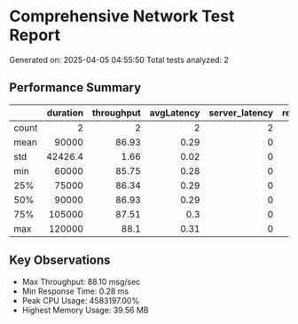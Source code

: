 # Comprehensive Network Test Report

Generated on: 2025-04-05 04:55:50
Total tests analyzed: 2

## Performance Summary
|       |   duration |   throughput |   avgLatency |   server_latency |   response_time |   packetLoss |   cpu_usage |   memory_usage |
|:------|-----------:|-------------:|-------------:|-----------------:|----------------:|-------------:|------------:|---------------:|
| count |        2   |         2    |         2    |                2 |            2    |            2 | 2           |           2    |
| mean  |    90000   |        86.93 |         0.29 |                0 |            0.29 |            0 | 3.55928e+06 |          38.6  |
| std   |    42426.4 |         1.66 |         0.02 |                0 |            0.02 |            0 | 1.44804e+06 |           1.37 |
| min   |    60000   |        85.75 |         0.28 |                0 |            0.28 |            0 | 2.53536e+06 |          37.63 |
| 25%   |    75000   |        86.34 |         0.29 |                0 |            0.29 |            0 | 3.04732e+06 |          38.11 |
| 50%   |    90000   |        86.93 |         0.29 |                0 |            0.29 |            0 | 3.55928e+06 |          38.6  |
| 75%   |   105000   |        87.51 |         0.3  |                0 |            0.3  |            0 | 4.07124e+06 |          39.08 |
| max   |   120000   |        88.1  |         0.31 |                0 |            0.31 |            0 | 4.5832e+06  |          39.56 |

## Key Observations
- Max Throughput: 88.10 msg/sec
- Min Response Time: 0.28 ms
- Peak CPU Usage: 4583197.00%
- Highest Memory Usage: 39.56 MB

